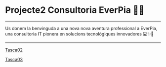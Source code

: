 # Projecte2 Consultoria EverPia 🚀💼
---------------------------------
Us donem la benvinguda a una nova nova aventura professional a EverPia, una consultoria IT pionera en solucions tecnològiques innovadores 💻✨🤝

---------------------------------

[Tasca02](Tasca02/readme.md)

[Tasca03](Tasca03/readme.md)
